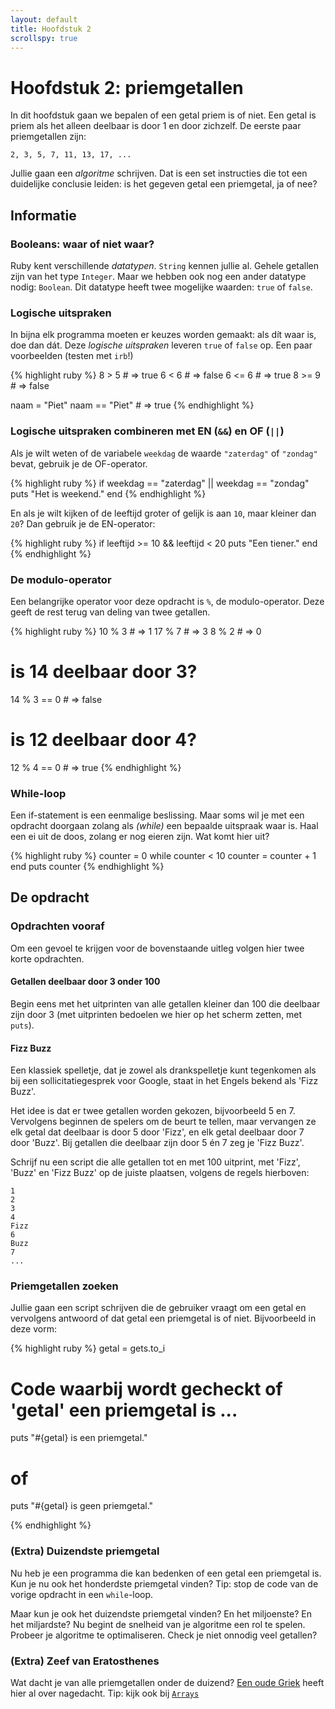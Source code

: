 ```yaml
---
layout: default
title: Hoofdstuk 2
scrollspy: true
---
```


# Hoofdstuk 2: priemgetallen
In dit hoofdstuk gaan we bepalen of een getal priem is of niet. Een getal is priem als het alleen deelbaar is door 1 en door zichzelf. De eerste paar priemgetallen zijn:

    2, 3, 5, 7, 11, 13, 17, ...

Jullie gaan een _algoritme_ schrijven. Dat is een set instructies die tot een duidelijke conclusie leiden: is het gegeven getal een priemgetal, ja of nee?

## Informatie

### Booleans: waar of niet waar?
Ruby kent verschillende _datatypen_. `String` kennen jullie al. Gehele getallen zijn van het type `Integer`. Maar we hebben ook nog een ander datatype nodig: `Boolean`. Dit datatype heeft twee mogelijke waarden: `true` of `false`.

### Logische uitspraken
In bijna elk programma moeten er keuzes worden gemaakt: als dít waar is, doe dan dát. Deze _logische uitspraken_ leveren `true` of `false` op. Een paar voorbeelden (testen met `irb`!)

{% highlight ruby %}
8 > 5   # => true
6 < 6   # => false
6 <= 6  # => true
8 >= 9  # => false

naam = "Piet"
naam == "Piet"  # => true
{% endhighlight %}

### Logische uitspraken combineren met EN (`&&`) en OF (`||`)
Als je wilt weten of de variabele `weekdag` de waarde `"zaterdag"` of `"zondag"` bevat, gebruik je de OF-operator.

{% highlight ruby %}
if weekdag == "zaterdag" || weekdag == "zondag"
  puts "Het is weekend."
end
{% endhighlight %}

En als je wilt kijken of de leeftijd groter of gelijk is aan `10`, maar kleiner dan `20`? Dan gebruik je de EN-operator:

{% highlight ruby %}
if leeftijd >= 10 && leeftijd < 20
    puts "Een tiener."
end
{% endhighlight %}

### De modulo-operator
Een belangrijke operator voor deze opdracht is `%`, de modulo-operator. Deze geeft de rest terug van deling van twee getallen.

{% highlight ruby %}
10 % 3  # => 1
17 % 7  # => 3
8 % 2   # => 0

# is 14 deelbaar door 3?
14 % 3 == 0 # => false
# is 12 deelbaar door 4?
12 % 4 == 0 # => true
{% endhighlight %}

### While-loop
Een if-statement is een eenmalige beslissing. Maar soms wil je met een opdracht doorgaan zolang als _(while)_ een bepaalde uitspraak waar is. Haal een ei uit de doos, zolang er nog eieren zijn. Wat komt hier uit?

{% highlight ruby %}
counter = 0
while counter < 10
    counter = counter + 1
end
puts counter
{% endhighlight %}

## De opdracht

### Opdrachten vooraf

Om een gevoel te krijgen voor de bovenstaande uitleg volgen hier twee korte opdrachten.

#### Getallen deelbaar door 3 onder 100

Begin eens met het uitprinten van alle getallen kleiner dan 100 die deelbaar zijn door 3 (met uitprinten bedoelen we hier op het scherm zetten, met `puts`).

#### Fizz Buzz

Een klassiek spelletje, dat je zowel als drankspelletje kunt tegenkomen als bij een sollicitatiegesprek voor Google, staat in het Engels bekend als 'Fizz Buzz'.

Het idee is dat er twee getallen worden gekozen, bijvoorbeeld 5 en 7. Vervolgens beginnen de spelers om de beurt te tellen, maar vervangen ze elk getal dat deelbaar is door 5 door 'Fizz', en elk getal deelbaar door 7 door 'Buzz'. Bij getallen die deelbaar zijn door 5 én 7 zeg je 'Fizz Buzz'.

Schrijf nu een script die alle getallen tot en met 100 uitprint, met 'Fizz', 'Buzz' en 'Fizz Buzz' op de juiste plaatsen, volgens de regels hierboven:

    1
    2
    3
    4
    Fizz
    6
    Buzz
    7
    ...

### Priemgetallen zoeken

Jullie gaan een script schrijven die de gebruiker vraagt om een getal en vervolgens antwoord of dat getal een priemgetal is of niet. Bijvoorbeeld in deze vorm:

{% highlight ruby %}
getal = gets.to_i

# Code waarbij wordt gecheckt of 'getal' een priemgetal is ...

puts "#{getal} is een priemgetal."
# of
puts "#{getal} is geen priemgetal."

{% endhighlight %}

### (Extra) Duizendste priemgetal
Nu heb je een programma die kan bedenken of een getal een priemgetal is. Kun je nu ook het honderdste priemgetal vinden? Tip: stop de code van de vorige opdracht in een `while`-loop.

Maar kun je ook het duizendste priemgetal vinden? En het miljoenste? En het miljardste? Nu begint de snelheid van je algoritme een rol te spelen. Probeer je algoritme te optimaliseren. Check je niet onnodig veel getallen?

### (Extra) Zeef van Eratosthenes
Wat dacht je van alle priemgetallen onder de duizend? [Een oude Griek](http://nl.wikipedia.org/wiki/Zeef_van_Eratosthenes) heeft hier al over nagedacht. Tip: kijk ook bij [`Arrays`](/ruby/hoofdstuk3/#arrays)
